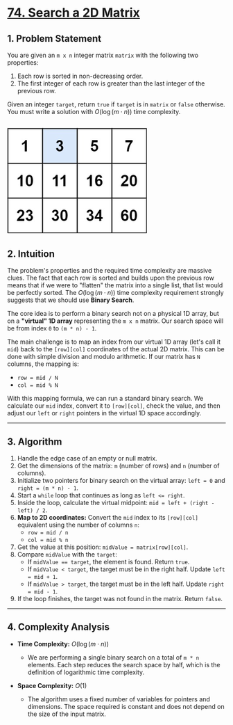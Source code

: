 # [74. Search a 2D Matrix](https://leetcode.com/problems/search-a-2d-matrix/)

## 1. Problem Statement

You are given an `m x n` integer matrix `matrix` with the following two properties:

1.  Each row is sorted in non-decreasing order.
2.  The first integer of each row is greater than the last integer of the previous row.

Given an integer `target`, return `true` if `target` is in `matrix` or `false` otherwise. You must write a solution with $O(\log(m \cdot n))$ time complexity.

## ![alt text](image.png)

## 2. Intuition

The problem's properties and the required time complexity are massive clues. The fact that each row is sorted and builds upon the previous row means that if we were to "flatten" the matrix into a single list, that list would be perfectly sorted. The $O(\log(m \cdot n))$ time complexity requirement strongly suggests that we should use **Binary Search**.

The core idea is to perform a binary search not on a physical 1D array, but on a **"virtual" 1D array** representing the `m x n` matrix. Our search space will be from index `0` to `(m * n) - 1`.

The main challenge is to map an index from our virtual 1D array (let's call it `mid`) back to the `[row][col]` coordinates of the actual 2D matrix. This can be done with simple division and modulo arithmetic. If our matrix has `N` columns, the mapping is:

- `row = mid / N`
- `col = mid % N`

With this mapping formula, we can run a standard binary search. We calculate our `mid` index, convert it to `[row][col]`, check the value, and then adjust our `left` or `right` pointers in the virtual 1D space accordingly.

---

## 3. Algorithm

1.  Handle the edge case of an empty or null matrix.
2.  Get the dimensions of the matrix: `m` (number of rows) and `n` (number of columns).
3.  Initialize two pointers for binary search on the virtual array: `left = 0` and `right = (m * n) - 1`.
4.  Start a `while` loop that continues as long as `left <= right`.
5.  Inside the loop, calculate the virtual midpoint: `mid = left + (right - left) / 2`.
6.  **Map to 2D coordinates:** Convert the `mid` index to its `[row][col]` equivalent using the number of columns `n`:
    - `row = mid / n`
    - `col = mid % n`
7.  Get the value at this position: `midValue = matrix[row][col]`.
8.  Compare `midValue` with the `target`:
    - If `midValue == target`, the element is found. Return `true`.
    - If `midValue < target`, the target must be in the right half. Update `left = mid + 1`.
    - If `midValue > target`, the target must be in the left half. Update `right = mid - 1`.
9.  If the loop finishes, the target was not found in the matrix. Return `false`.

---

## 4. Complexity Analysis

- **Time Complexity:** $O(\log(m \cdot n))$
  - We are performing a single binary search on a total of `m * n` elements. Each step reduces the search space by half, which is the definition of logarithmic time complexity.

- **Space Complexity:** $O(1)$
  - The algorithm uses a fixed number of variables for pointers and dimensions. The space required is constant and does not depend on the size of the input matrix.
